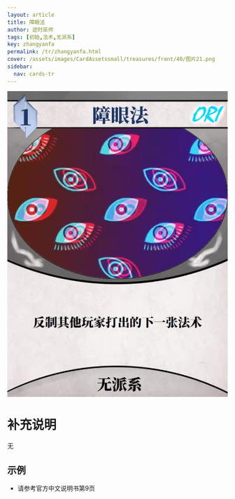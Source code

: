 ```yaml
---
layout: article
title: 障眼法
author: 逆时巫师
tags: [初始,法术,无派系]
key: zhangyanfa
permalink: /tr/zhangyanfa.html
cover: /assets/images/CardAssetssmall/treasures/front/40/图片21.png
sidebar:
  nav: cards-tr
---
```

![](/assets/images/CardAssets/treasures/front/40/图片21.png)

# 补充说明
无


## 示例
* 请参考官方中文说明书第9页